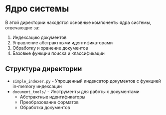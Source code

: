# Ядро системы

В этой директории находятся основные компоненты ядра системы, отвечающие за:

1. Индексацию документов
2. Управление абстрактными идентификаторами
3. Обработку и хранение документов
4. Базовые функции поиска и классификации

## Структура директории

- `simple_indexer.py` - Упрощенный индексатор документов с функцией in-memory индексации
- `document_tools/` - Инструменты для работы с документами
  - Абстрактные идентификаторы
  - Преобразование форматов
  - Обработка документов